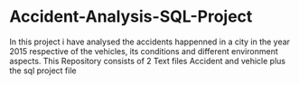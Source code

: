 # Accident-Analysis-SQL-Project

In this project i have analysed the accidents happenned in a city in the year 2015 respective of the vehicles, its conditions and different environment aspects.
This Repository consists of 2 Text files Accident and vehicle plus the sql project file 
